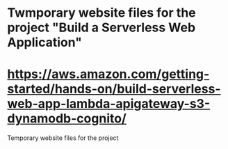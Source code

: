 # Twmporary website files for the project "Build a Serverless Web Application"
# https://aws.amazon.com/getting-started/hands-on/build-serverless-web-app-lambda-apigateway-s3-dynamodb-cognito/

Temporary website files for the project

